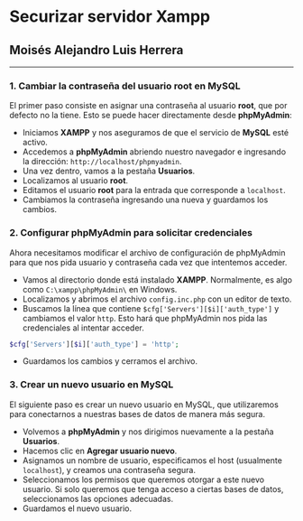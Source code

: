 # Securizar servidor Xampp
## Moisés Alejandro Luis Herrera
---
### 1. Cambiar la contraseña del usuario root en MySQL
El primer paso consiste en asignar una contraseña al usuario **root**, que por defecto no la tiene. Esto se puede hacer directamente desde **phpMyAdmin**:

- Iniciamos **XAMPP** y nos aseguramos de que el servicio de **MySQL** esté activo.
- Accedemos a **phpMyAdmin** abriendo nuestro navegador e ingresando la dirección: `http://localhost/phpmyadmin`.
- Una vez dentro, vamos a la pestaña **Usuarios**.
- Localizamos al usuario **root**.
- Editamos el usuario **root** para la entrada que corresponde a `localhost`.
- Cambiamos la contraseña ingresando una nueva y guardamos los cambios.

### 2. Configurar phpMyAdmin para solicitar credenciales
Ahora necesitamos modificar el archivo de configuración de phpMyAdmin para que nos pida usuario y contraseña cada vez que intentemos acceder.

- Vamos al directorio donde está instalado **XAMPP**. Normalmente, es algo como `C:\xampp\phpMyAdmin\` en Windows.
- Localizamos y abrimos el archivo `config.inc.php` con un editor de texto.
- Buscamos la línea que contiene `$cfg['Servers'][$i]['auth_type']` y cambiamos el valor `http`. Esto hará que phpMyAdmin nos pida las credenciales al intentar acceder.

```php
$cfg['Servers'][$i]['auth_type'] = 'http';
```

- Guardamos los cambios y cerramos el archivo.

### 3. Crear un nuevo usuario en MySQL
El siguiente paso es crear un nuevo usuario en MySQL, que utilizaremos para conectarnos a nuestras bases de datos de manera más segura.

- Volvemos a **phpMyAdmin** y nos dirigimos nuevamente a la pestaña **Usuarios**.
- Hacemos clic en **Agregar usuario nuevo**.
- Asignamos un nombre de usuario, especificamos el host (usualmente `localhost`), y creamos una contraseña segura.
- Seleccionamos los permisos que queremos otorgar a este nuevo usuario. Si solo queremos que tenga acceso a ciertas bases de datos, seleccionamos las opciones adecuadas.
- Guardamos el nuevo usuario.